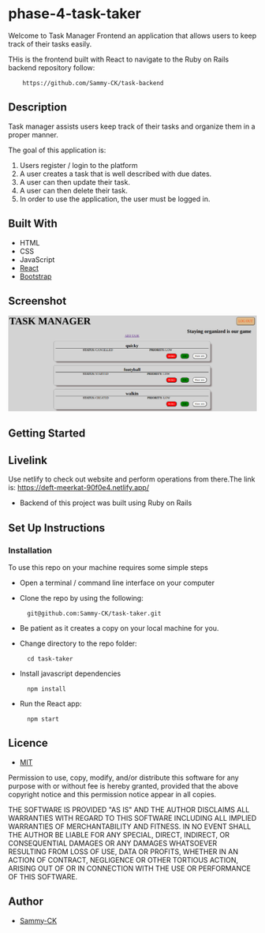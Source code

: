 # phase-4-task-taker
Welcome to Task Manager Frontend an application that allows users to keep track of their tasks easily.

THis is the frontend built with React to navigate to the Ruby on Rails backend repository follow:

        https://github.com/Sammy-CK/task-backend                

## Description
Task manager assists users keep track of their tasks and organize them in a proper manner.


The goal of this application is:
1. Users register / login to the platform
2. A user creates a task that is well described with due dates.
3. A user can then update their task.
4. A user can then delete their task.
5. In order to use the application, the user must be logged in.


## Built With
- HTML
- CSS
- JavaScript
- [React](https://reactjs.org/)
- [Bootstrap](https://getbootstrap.com/)


## Screenshot
<img src="./public/Screenshot from 2023-03-06 08-18-36.png" alt="screenshot" />


## Getting Started

## Livelink
Use netlify  to check out website and perform operations from there.The link is:
        https://deft-meerkat-90f0e4.netlify.app/

- Backend of this project was built using Ruby on Rails
            


## Set Up Instructions

### Installation
To use this repo on your machine requires some simple steps

- Open a terminal / command line interface on your computer
- Clone the repo by using the following:

        git@github.com:Sammy-CK/task-taker.git


- Be patient as it creates a copy on your local machine for you.

- Change directory to the repo folder:

        cd task-taker    

- Install javascript dependencies

        npm install

- Run the React app:
        
        npm start

## Licence
- [MIT](https://choosealicense.com/licenses/mit/)


Permission to use, copy, modify, and/or distribute this software for any purpose with or without fee is hereby granted, provided that the above copyright notice and this permission notice appear in all copies.

THE SOFTWARE IS PROVIDED "AS IS" AND THE AUTHOR DISCLAIMS ALL WARRANTIES WITH REGARD TO THIS SOFTWARE INCLUDING ALL IMPLIED WARRANTIES OF MERCHANTABILITY AND FITNESS. IN NO EVENT SHALL THE AUTHOR BE LIABLE FOR ANY SPECIAL, DIRECT, INDIRECT, OR CONSEQUENTIAL DAMAGES OR ANY DAMAGES WHATSOEVER RESULTING FROM LOSS OF USE, DATA OR PROFITS, WHETHER IN AN ACTION OF CONTRACT, NEGLIGENCE OR OTHER TORTIOUS ACTION, ARISING OUT OF OR IN CONNECTION WITH THE USE OR PERFORMANCE OF THIS SOFTWARE.

## Author
- [Sammy-CK](https://github.com/Sammy-CK)